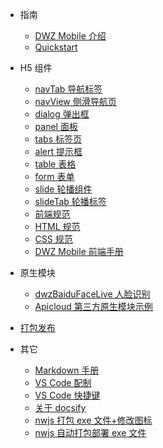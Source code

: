 - 指南

  - [DWZ Mobile 介绍](README.md)
  - [Quickstart](doc/Quickstart.md)

- H5 组件

  - [navTab 导航标签](doc/h5/widget/navTab.md)
  - [navView 侧滑导航页](doc/h5/widget/navView.md)
  - [dialog 弹出框](doc/h5/widget/dialog.md)
  - [panel 面板](doc/h5/widget/panel.md)
  - [tabs 标签页](doc/h5/widget/tabs.md)
  - [alert 提示框](doc/h5/widget/alert.md)
  - [table 表格](doc/h5/widget/table.md)
  - [form 表单](doc/h5/widget/form.md)
  - [slide 轮播组件](doc/h5/widget/slide.md)
  - [slideTab 轮播标签](doc/h5/widget/slideTab.md)
  - [前端规范](doc/h5/specification/web_specification.md)
  - [HTML 规范](doc/h5/specification/HTML.md)
  - [CSS 规范](doc/h5/specification/CSS.md)
  - [DWZ Mobile 前端手册](doc/h5/dwz_manual.md)
  <!-- - [组件设计](doc/h5/widget/widget.md) -->

- 原生模块

  - [dwzBaiduFaceLive 人脸识别](doc/apicloud/dwzBaiduFaceLive.md)
  - [Apicloud 第三方原生模块示例](doc/apicloud/OtherModule.md)

- [打包发布](doc/apicloud/package.md)

- 其它

  - [Markdown 手册](doc/other/markdown.md)
  - [VS Code 配制](doc/vscode/settings.md)
  - [VS Code 快捷键](doc/vscode/keyboard.md)
  - [关于 docsify](doc/other/docsify.md)
  - [nwjs 打包 exe 文件+修改图标](doc/nwjs/usage.md)
  - [nwjs 自动打包部署 exe 文件](doc/nwjs/package.md)
  <!-- - [案例视频展示](doc/video/ppt.md) -->
